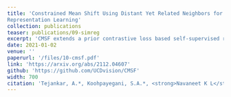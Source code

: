 ```yaml
---
title: 'Constrained Mean Shift Using Distant Yet Related Neighbors for
Representation Learning'
collection: publications
teaser: publications/09-simreg
excerpt: 'CMSF extends a prior contrastive loss based self-supervised representation learning method(MSF) where a sample is encouraged to be close to not just its augmented version but also to the nearest neighbors of the augmented image. In CMSF, the neighbors are constrained to be from the same semantic category as the input image. The category labels are present in the supervised set-up and are predicted in the semi- and self-supervised set-ups.'
date: 2021-01-02
venue: ''
paperurl: '/files/10-cmsf.pdf'
link: 'https://arxiv.org/abs/2112.04607'
github: 'https://github.com/UCDvision/CMSF'
width: 700
citation: 'Tejankar, A.*, Koohpayegani, S.A.*, <strong>Navaneet K L</strong>*, Pourahmadi, K., Subramanya, A., Pirsiavash, H. (2021). &quot;Constrained Mean Shift Using Distant Yet Related Neighbors for Representation Learning.&quot; <i> arXiv preprint arXiv:2112.04607</i>.'
---
```

